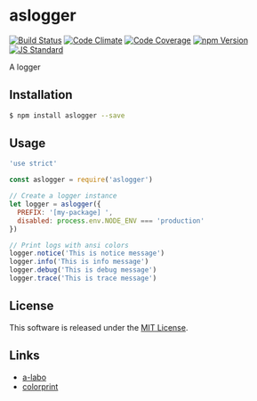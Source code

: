 aslogger
==========

<!---
This file is generated by ape-tmpl. Do not update manually.
--->

<!-- Badge Start -->
<a name="badges"></a>

[![Build Status][bd_travis_shield_url]][bd_travis_url]
[![Code Climate][bd_codeclimate_shield_url]][bd_codeclimate_url]
[![Code Coverage][bd_codeclimate_coverage_shield_url]][bd_codeclimate_url]
[![npm Version][bd_npm_shield_url]][bd_npm_url]
[![JS Standard][bd_standard_shield_url]][bd_standard_url]

[bd_repo_url]: https://github.com/a-labo/aslogger
[bd_travis_url]: http://travis-ci.org/a-labo/aslogger
[bd_travis_shield_url]: http://img.shields.io/travis/a-labo/aslogger.svg?style=flat
[bd_travis_com_url]: http://travis-ci.com/a-labo/aslogger
[bd_travis_com_shield_url]: https://api.travis-ci.com/a-labo/aslogger.svg?token=
[bd_license_url]: https://github.com/a-labo/aslogger/blob/master/LICENSE
[bd_codeclimate_url]: http://codeclimate.com/github/a-labo/aslogger
[bd_codeclimate_shield_url]: http://img.shields.io/codeclimate/github/a-labo/aslogger.svg?style=flat
[bd_codeclimate_coverage_shield_url]: http://img.shields.io/codeclimate/coverage/github/a-labo/aslogger.svg?style=flat
[bd_gemnasium_url]: https://gemnasium.com/a-labo/aslogger
[bd_gemnasium_shield_url]: https://gemnasium.com/a-labo/aslogger.svg
[bd_npm_url]: http://www.npmjs.org/package/aslogger
[bd_npm_shield_url]: http://img.shields.io/npm/v/aslogger.svg?style=flat
[bd_standard_url]: http://standardjs.com/
[bd_standard_shield_url]: https://img.shields.io/badge/code%20style-standard-brightgreen.svg

<!-- Badge End -->


<!-- Description Start -->
<a name="description"></a>

A logger

<!-- Description End -->


<!-- Overview Start -->
<a name="overview"></a>



<!-- Overview End -->


<!-- Sections Start -->
<a name="sections"></a>

<!-- Section from "doc/guides/01.Installation.md.hbs" Start -->

<a name="section-doc-guides-01-installation-md"></a>
Installation
-----

```bash
$ npm install aslogger --save
```


<!-- Section from "doc/guides/01.Installation.md.hbs" End -->

<!-- Section from "doc/guides/02.Usage.md.hbs" Start -->

<a name="section-doc-guides-02-usage-md"></a>
Usage
---------

```javascript
'use strict'

const aslogger = require('aslogger')

// Create a logger instance
let logger = aslogger({
  PREFIX: '[my-package] ',
  disabled: process.env.NODE_ENV === 'production'
})

// Print logs with ansi colors
logger.notice('This is notice message')
logger.info('This is info message')
logger.debug('This is debug message')
logger.trace('This is trace message')

```


<!-- Section from "doc/guides/02.Usage.md.hbs" End -->


<!-- Sections Start -->


<!-- LICENSE Start -->
<a name="license"></a>

License
-------
This software is released under the [MIT License](https://github.com/a-labo/aslogger/blob/master/LICENSE).

<!-- LICENSE End -->


<!-- Links Start -->
<a name="links"></a>

Links
------

+ [a-labo][a_labo_url]
+ [colorprint][colorprint_url]

[a_labo_url]: https://github.com/a-labo
[colorprint_url]: https://github.com/okunishinishi/node-colorprint#readme

<!-- Links End -->
